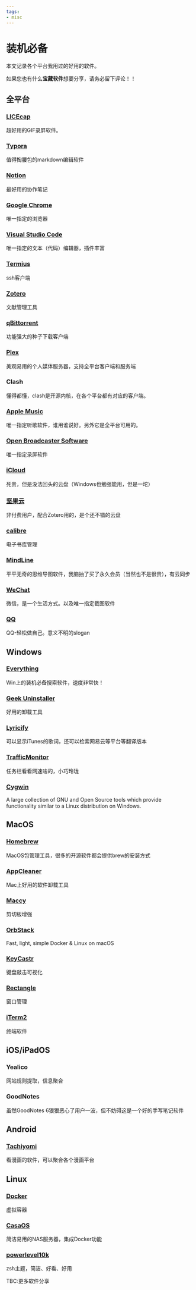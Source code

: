 ```yaml
---
tags:
- misc
---
```


# 装机必备
本文记录各个平台我用过的好用的软件。

如果您也有什么**宝藏软件**想要分享，请务必留下评论！！

## 全平台

### [LICEcap](https://www.cockos.com/licecap/)
超好用的GIF录屏软件。
### [Typora](https://typora.io/)
值得掏腰包的markdown编辑软件
### [Notion](https://www.notion.so/)
最好用的协作笔记
### [Google Chrome](https://www.google.com/chrome/)
唯一指定的浏览器
### [Visual Studio Code](https://code.visualstudio.com/)
唯一指定的文本（代码）编辑器，插件丰富
### [Termius](https://termius.com/)
ssh客户端
### [Zotero](https://www.zotero.org/)
文献管理工具
### [qBittorrent](https://www.qbittorrent.org/)
功能强大的种子下载客户端
### [Plex](https://www.plex.tv/)
美观易用的个人媒体服务器，支持全平台客户端和服务端
### Clash
懂得都懂，clash是开源内核，在各个平台都有对应的客户端。
### [Apple Music](https://music.apple.com/)
唯一指定听歌软件，谁用谁说好。另外它是全平台可用的。
### [Open Broadcaster Software](https://obsproject.com/)
唯一指定录屏软件
### [iCloud](https://www.icloud.com/)
死贵，但是没法回头的云盘（Windows也勉强能用，但是一坨）
### [坚果云](https://www.jianguoyun.com/)
非付费用户，配合Zotero用的，是个还不错的云盘
### [calibre](https://calibre-ebook.com/)
电子书库管理
### [MindLine](https://www.mindline.cn/)
平平无奇的思维导图软件，我脑抽了买了永久会员（当然也不是很贵），有云同步
### [WeChat](https://weixin.qq.com/)
微信，是一个生活方式。以及唯一指定截图软件
### [QQ](https://im.qq.com/)
QQ-轻松做自己。意义不明的slogan


## Windows
### [Everything](https://www.voidtools.com/zh-cn/)
Win上的装机必备搜索软件，速度非常快！
### [Geek Uninstaller](https://geekuninstaller.com/)
好用的卸载工具
### [Lyricify](https://github.com/WXRIW/Lyricify-App)
可以显示iTunes的歌词，还可以检索网易云等平台等翻译版本
### [TrafficMonitor](https://github.com/zhongyang219/TrafficMonitor)
任务栏看看网速啥的，小巧玲珑
### [Cygwin](https://www.cygwin.com/)
A large collection of GNU and Open Source tools which provide functionality similar to a Linux distribution on Windows.


## MacOS
### [Homebrew](https://brew.sh/)
MacOS包管理工具，很多的开源软件都会提供brew的安装方式
### [AppCleaner](https://freemacsoft.net/appcleaner/)
Mac上好用的软件卸载工具
### [Maccy](https://maccy.app/)
剪切板增强
### [OrbStack](https://orbstack.dev/)
Fast, light, simple Docker & Linux on macOS
### [KeyCastr](https://github.com/keycastr/keycastr)
键盘敲击可视化
### [Rectangle](https://rectangleapp.com/)
窗口管理
### [iTerm2](https://iterm2.com/)
终端软件


## iOS/iPadOS
### Yealico
网站规则提取，信息聚合
### GoodNotes
虽然GoodNotes 6狠狠恶心了用户一波，但不妨碍这是一个好的手写笔记软件


## Android
### [Tachiyomi](https://tachiyomi.org/)
看漫画的软件，可以聚合各个漫画平台


## Linux
### [Docker](https://www.docker.com/)
虚拟容器
### [CasaOS](https://casaos.io/)
简洁易用的NAS服务器，集成Docker功能
### [powerlevel10k](https://github.com/romkatv/powerlevel10k)
zsh主题，简洁、好看、好用

TBC:更多软件分享